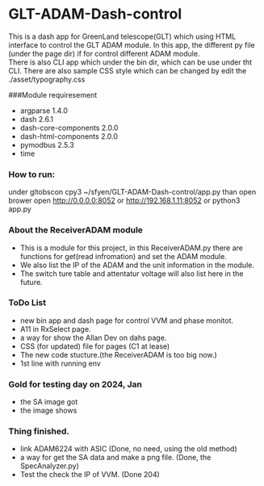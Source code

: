 # GLT-ADAM-Dash-control 

This is a dash app for GreenLand telescope(GLT) which using HTML interface to control the GLT ADAM module. 
In this app, the different py file (under the page dir)  if for control different ADAM module.  
There is also CLI app which under the bin dir, which can be use under tht CLI. 
There are also sample CSS style which can be changed by edit the ./asset/typography.css


###Module requiresement
* argparse             1.4.0
* dash                 2.6.1
* dash-core-components 2.0.0
* dash-html-components 2.0.0
* pymodbus             2.5.3
* time

### How to run:
under gltobscon cpy3 ~/sfyen/GLT-ADAM-Dash-control/app.py   than open brower open http://0.0.0.0:8052  or http://192.168.1.11:8052
or python3 app.py

### About the ReceiverADAM module
* This is a module for this project, in this ReceiverADAM.py there are functions for get(read infromation) and set the ADAM module. 
* We also list the IP of the ADAM and the unit information in the module.  
* The switch ture table and attentatur voltage will also list here in the future.


### ToDo List
* new bin app and dash page for control VVM and phase monitot. 
* A11 in RxSelect page. 
* a way for show the Allan Dev on dahs page.   
* CSS (for updated) file for pages (C1 at lease)
* The new code stucture.(the ReceiverADAM is too big now.)
* 1st line with running env


### Gold for testing day on 2024, Jan
* the SA image got
* the image shows

### Thing finished.
* link ADAM6224 with ASIC  (Done, no need, using the old method)
* a way for get the SA data and make a png file. (Done, the SpecAnalyzer.py)
* Test the check the IP of VVM.  (Done 204)

